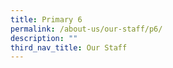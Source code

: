 ```yaml
---
title: Primary 6
permalink: /about-us/our-staff/p6/
description: ""
third_nav_title: Our Staff
---
```

